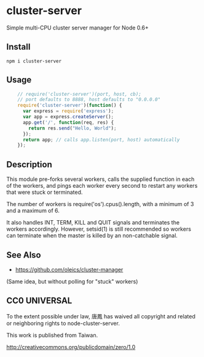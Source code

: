 # cluster-server

Simple multi-CPU cluster server manager for Node 0.6+

## Install

`npm i cluster-server`

## Usage

```js
    // require('cluster-server')(port, host, cb);
    // port defaults to 8888, host defaults to "0.0.0.0"
    require('cluster-server')(function() {
      var express = require('express');
      var app = express.createServer();
      app.get('/', function(req, res) {
        return res.send("Hello, World");
      });
      return app; // calls app.listen(port, host) automatically
    });
```

## Description

This module pre-forks several workers, calls the supplied
function in each of the workers, and pings each worker
every second to restart any workers that were stuck or
terminated.

The number of workers is require('os').cpus().length, with
a minimum of 3 and a maximum of 6.

It also handles INT, TERM, KILL and QUIT signals and
terminates the workers accordingly.  However, setsid(1)
is still recommended so workers can terminate when the
master is killed by an non-catchable signal.

## See Also

* https://github.com/oleics/cluster-manager

(Same idea, but without polling for "stuck" workers)

## CC0 UNIVERSAL

To the extent possible under law, 唐鳳 has waived all copyright
and related or neighboring rights to node-cluster-server.

This work is published from Taiwan.

http://creativecommons.org/publicdomain/zero/1.0
